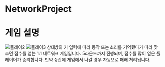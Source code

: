 # NetworkProject

# 게임 설명

![플레이2](https://user-images.githubusercontent.com/97003592/190146102-d0b5d69f-c7e5-48d6-8571-7e775fa8d556.gif)
![플레이3](https://user-images.githubusercontent.com/97003592/190146160-3e948e36-8e58-443e-9b94-61cc66d1b070.gif)
상대방의 키 입력에 따라 동작 또는 소리를 기억했다가 따라 맞추면 점수를 얻는 1:1 네트워크 게임입니다. 5라운드까지 진행되며, 점수를 많이 얻은 플레이어가 승리합니다. 만약 중간에 게임에서 나갈 경우 자동으로 패배 처리됩니다.
